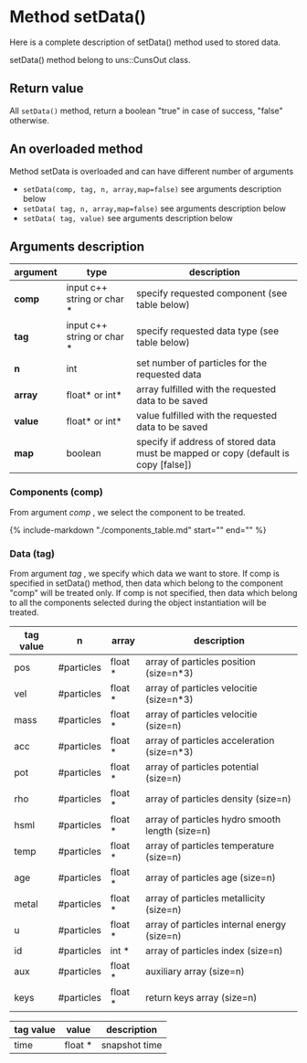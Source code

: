 # Method setData()

Here is a complete description of setData() method used to stored data.

setData()  method belong to uns::CunsOut class.

## Return value

All `setData()` method, return a boolean "true" in case of success, "false" otherwise.

## An overloaded method

Method setData is overloaded and can have different number of arguments

- `setData(comp, tag, n, array,map=false)` see arguments description below
- `setData( tag, n, array,map=false)` see arguments description below
- `setData( tag, value)` see arguments description below

## Arguments description

| argument    | type  | description |
| --- | --- | --- |
| **comp** | input c++ string or char * | specify requested component (see table below) |
| **tag** | input c++ string or char * | specify requested data type (see table below) |
| **n** | int  |set number of particles for the requested data |
| **array** | float* or int* | array fulfilled with the requested data to be saved |
| **value** | float* or int* | value fulfilled with the requested data to be saved |
| **map** | boolean | specify if address of stored data must be mapped or copy (default is copy [false]) |

### Components (comp)

From argument *comp* , we select the component to be treated.

{%
    include-markdown "./components_table.md"
    start="<!--intro-start-->"
    end="<!--intro-end-->"
%}

### Data (tag)

From argument *tag* , we specify which data we want to store. If comp is specified in setData() method, then data  which  belong to the component "comp" will be treated only. If comp is not specified, then data which  belong to all the components selected during the object instantiation will be treated.

| tag value  | n | array  | description |
| --- | --- | --- | --- |
| pos              | #particles | float * |  array of particles position (size=n*3) |
| vel              | #particles | float * |  array of particles velocitie  (size=n*3)|
| mass              | #particles | float * | array of particles velocitie  (size=n)|
| acc              | #particles | float * | array of particles acceleration  (size=n*3)|
| pot              | #particles | float * | array of particles potential  (size=n)|
| rho              | #particles | float * | array of particles density  (size=n)|
| hsml              | #particles | float * | array of particles hydro smooth length   (size=n)|
| temp              | #particles | float * | array of particles temperature   (size=n)|
| age              | #particles | float * | array of particles age   (size=n)|
| metal              | #particles | float * | array of particles metallicity   (size=n)|
| u              | #particles | float * | array of particles internal energy  (size=n)|
| id              | #particles | int * | array of particles index  (size=n)|
| aux              | #particles | float * | auxiliary array  (size=n)|
| keys              | #particles | float * | return keys array  (size=n)|

| tag value  | value  | description |
| --- | --- | --- |
| time           | float *        | snapshot time |